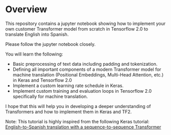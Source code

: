 # Overview

This repository contains a jupyter notebook showing how to implement your own customer Transformer model from scratch in Tensorflow 2.0 to translate English into Spanish.

Please follow the jupyter notebook closely.

You will learn the following:
- Basic preprocessing of text data including padding and tokenization.
- Defining all important components of a modern Transformer model for machine translation (Positional Embeddings, Multi-Head Attention, etc.) in Keras and Tensorflow 2.0
- Implement a custom learning rate schedule in Keras.
- Implement custom training and evaluation loops in Tensorflow 2.0 specifically for machine translation.

I hope that this will help you in developing a deeper understanding of Transformers and how to implement them in Keras and TF2.

Note: This tutorial is highly inspired from the following Keras tutorial: 
[English-to-Spanish translation with a sequence-to-sequence Transformer](https://keras.io/examples/nlp/neural_machine_translation_with_transformer/)